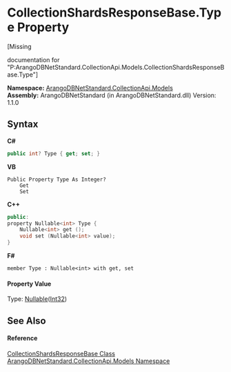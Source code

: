 # CollectionShardsResponseBase.Type Property 
 

\[Missing <summary> documentation for "P:ArangoDBNetStandard.CollectionApi.Models.CollectionShardsResponseBase.Type"\]

**Namespace:**&nbsp;<a href="eddef630-2e74-9b99-ee5b-91305adea48b">ArangoDBNetStandard.CollectionApi.Models</a><br />**Assembly:**&nbsp;ArangoDBNetStandard (in ArangoDBNetStandard.dll) Version: 1.1.0

## Syntax

**C#**<br />
``` C#
public int? Type { get; set; }
```

**VB**<br />
``` VB
Public Property Type As Integer?
	Get
	Set
```

**C++**<br />
``` C++
public:
property Nullable<int> Type {
	Nullable<int> get ();
	void set (Nullable<int> value);
}
```

**F#**<br />
``` F#
member Type : Nullable<int> with get, set

```


#### Property Value
Type: <a href="https://docs.microsoft.com/dotnet/api/system.nullable-1" target="_blank" rel="noopener noreferrer">Nullable</a>(<a href="https://docs.microsoft.com/dotnet/api/system.int32" target="_blank" rel="noopener noreferrer">Int32</a>)

## See Also


#### Reference
<a href="b2c3dda6-0651-61aa-9cae-3c9272646073">CollectionShardsResponseBase Class</a><br /><a href="eddef630-2e74-9b99-ee5b-91305adea48b">ArangoDBNetStandard.CollectionApi.Models Namespace</a><br />